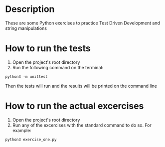 # Description
These are some Python exercises to practice 
Test Driven Development and string manipulations

# How to run the tests
1) Open the project's root directory
2) Run the following command on the terminal:
```
python3 -m unittest
```

Then the tests will run and the results will be printed on the command line

# How to run the actual excercises
1) Open the project's root directory
2) Run any of the excercises with the standard command to do so. For example: 
```
python3 exercise_one.py
```
